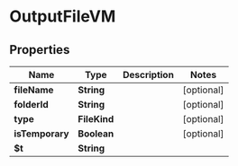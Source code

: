 

# OutputFileVM


## Properties

| Name | Type | Description | Notes |
|------------ | ------------- | ------------- | -------------|
|**fileName** | **String** |  |  [optional] |
|**folderId** | **String** |  |  [optional] |
|**type** | **FileKind** |  |  [optional] |
|**isTemporary** | **Boolean** |  |  [optional] |
|**$t** | **String** |  |  |



